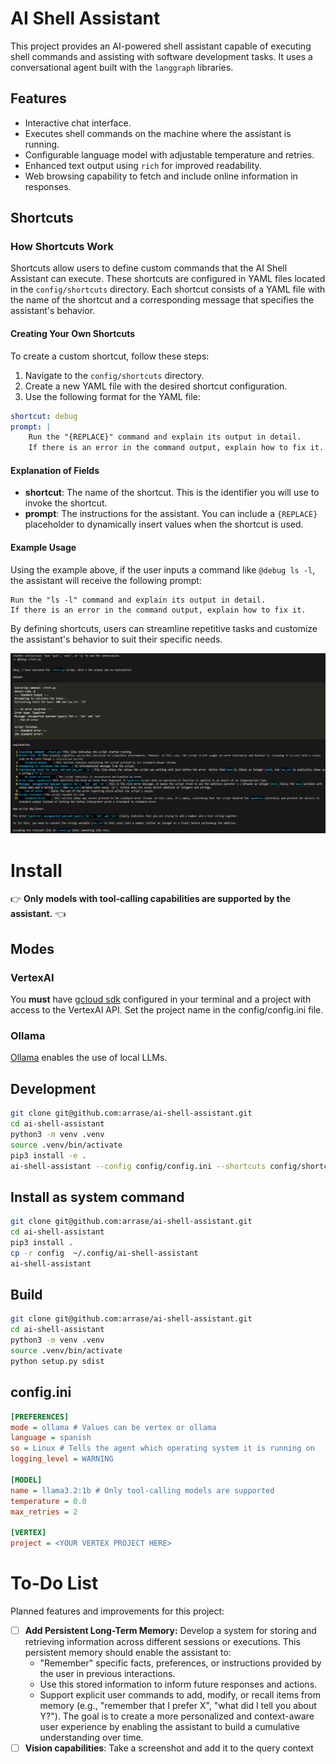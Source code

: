 # AI Shell Assistant

This project provides an AI-powered shell assistant capable of executing shell commands and assisting with software development tasks. It uses a conversational agent built with the `langgraph` libraries.

## Features

- Interactive chat interface.
- Executes shell commands on the machine where the assistant is running.
- Configurable language model with adjustable temperature and retries.
- Enhanced text output using `rich` for improved readability.
- Web browsing capability to fetch and include online information in responses.

## Shortcuts

### How Shortcuts Work

Shortcuts allow users to define custom commands that the AI Shell Assistant can execute. These shortcuts are configured in YAML files located in the `config/shortcuts` directory. Each shortcut consists of a YAML file with the name of the shortcut and a corresponding message that specifies the assistant's behavior.

#### Creating Your Own Shortcuts

To create a custom shortcut, follow these steps:

1. Navigate to the `config/shortcuts` directory.
2. Create a new YAML file with the desired shortcut configuration.
3. Use the following format for the YAML file:

```yaml
shortcut: debug
prompt: |
    Run the "{REPLACE}" command and explain its output in detail.
    If there is an error in the command output, explain how to fix it.
```

#### Explanation of Fields

- **shortcut**: The name of the shortcut. This is the identifier you will use to invoke the shortcut.
- **prompt**: The instructions for the assistant. You can include a `{REPLACE}` placeholder to dynamically insert values when the shortcut is used.

#### Example Usage

Using the example above, if the user inputs a command like `@debug ls -l`, the assistant will receive the following prompt:

```
Run the "ls -l" command and explain its output in detail.
If there is an error in the command output, explain how to fix it.
```

By defining shortcuts, users can streamline repetitive tasks and customize the assistant's behavior to suit their specific needs.

![shortcut](./screenshots/shortcut.png)

# Install

👉 **Only models with tool-calling capabilities are supported by the assistant.** 👈

## Modes

### VertexAI

You **must** have [gcloud sdk](https://cloud.google.com/sdk/docs/install?hl=es-419) configured in your terminal and a project with access to the VertexAI API. Set the project name in the config/config.ini file.

### Ollama

[Ollama](https://ollama.com/) enables the use of local LLMs. 

## Development

```bash
git clone git@github.com:arrase/ai-shell-assistant.git
cd ai-shell-assistant
python3 -m venv .venv
source .venv/bin/activate
pip3 install -e .
ai-shell-assistant --config config/config.ini --shortcuts config/shortcuts
```

## Install as system command

```bash
git clone git@github.com:arrase/ai-shell-assistant.git
cd ai-shell-assistant
pip3 install .
cp -r config  ~/.config/ai-shell-assistant
ai-shell-assistant
```

## Build

```bash
git clone git@github.com:arrase/ai-shell-assistant.git
cd ai-shell-assistant
python3 -m venv .venv
source .venv/bin/activate
python setup.py sdist
```

## config.ini

```ini
[PREFERENCES]
mode = ollama # Values can be vertex or ollama
language = spanish
so = Linux # Tells the agent which operating system it is running on
logging_level = WARNING

[MODEL]
name = llama3.2:1b # Only tool-calling models are supported
temperature = 0.0
max_retries = 2

[VERTEX]
project = <YOUR VERTEX PROJECT HERE>
```

# To-Do List

Planned features and improvements for this project:

- [ ] **Add Persistent Long-Term Memory:** Develop a system for storing and retrieving information across different sessions or executions. This persistent memory should enable the assistant to:
    - "Remember" specific facts, preferences, or instructions provided by the user in previous interactions.
    - Use this stored information to inform future responses and actions.
    - Support explicit user commands to add, modify, or recall items from memory (e.g., "remember that I prefer X", "what did I tell you about Y?").
    The goal is to create a more personalized and context-aware user experience by enabling the assistant to build a cumulative understanding over time.
- [ ] **Vision capabilities**: Take a screenshot and add it to the query context 
